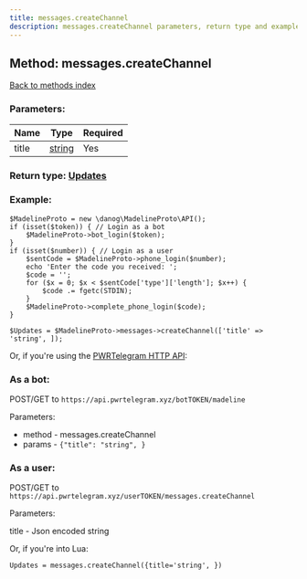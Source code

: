 ```yaml
---
title: messages.createChannel
description: messages.createChannel parameters, return type and example
---
```

## Method: messages.createChannel  
[Back to methods index](index.md)


### Parameters:

| Name     |    Type       | Required |
|----------|---------------|----------|
|title|[string](../types/string.md) | Yes|


### Return type: [Updates](../types/Updates.md)

### Example:


```
$MadelineProto = new \danog\MadelineProto\API();
if (isset($token)) { // Login as a bot
    $MadelineProto->bot_login($token);
}
if (isset($number)) { // Login as a user
    $sentCode = $MadelineProto->phone_login($number);
    echo 'Enter the code you received: ';
    $code = '';
    for ($x = 0; $x < $sentCode['type']['length']; $x++) {
        $code .= fgetc(STDIN);
    }
    $MadelineProto->complete_phone_login($code);
}

$Updates = $MadelineProto->messages->createChannel(['title' => 'string', ]);
```

Or, if you're using the [PWRTelegram HTTP API](https://pwrtelegram.xyz):

### As a bot:

POST/GET to `https://api.pwrtelegram.xyz/botTOKEN/madeline`

Parameters:

* method - messages.createChannel
* params - `{"title": "string", }`



### As a user:

POST/GET to `https://api.pwrtelegram.xyz/userTOKEN/messages.createChannel`

Parameters:

title - Json encoded string




Or, if you're into Lua:

```
Updates = messages.createChannel({title='string', })
```

